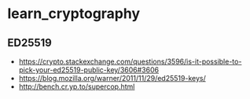 # learn_cryptography

## ED25519
- https://crypto.stackexchange.com/questions/3596/is-it-possible-to-pick-your-ed25519-public-key/3606#3606
- https://blog.mozilla.org/warner/2011/11/29/ed25519-keys/
- http://bench.cr.yp.to/supercop.html
